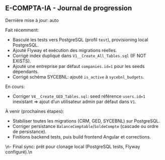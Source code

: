 ## E-COMPTA-IA - Journal de progression

Dernière mise à jour: auto

Fait récemment:
- Basculé les tests vers PostgreSQL (profil `test`), provisioning local PostgreSQL.
- Ajouté Flyway et exécution des migrations réelles.
- Corrigé index dupliqué dans `V1__Create_All_Tables.sql` (IF NOT EXISTS).
- Ajouté une entreprise par défaut `companies.id=1` pour les seeds dépendants.
- Corrigé schéma SYCEBNL: ajouté `is_active` à `sycebnl_budgets`.

En cours:
- Corriger `V4__Create_GED_Tables.sql`: seed référence `users.id=1` inexistant ⇒ ajout d’un utilisateur admin par défaut dans `V1`.

À venir (prochaines étapes):
- Stabiliser toutes les migrations (CRM, GED, SYCEBNL) sur PostgreSQL.
- Corriger persistance `BalanceComptable`/`SoldeCompte` (cascade ou ordre de persistance).
- Finitions backend tests, puis build frontend Angular et corrections.

\n- Final sync: prêt pour clonage local (PostgreSQL tests, Flyway configuré).\n
